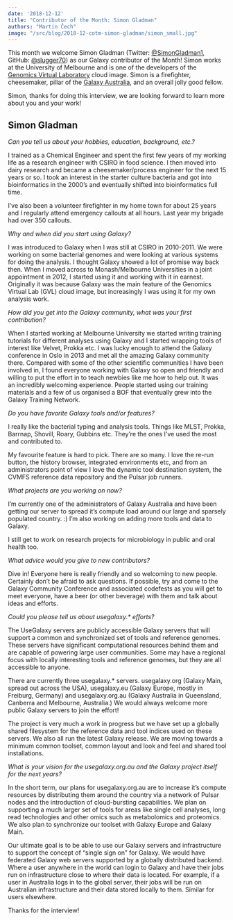 ```yaml
---
date: '2018-12-12'
title: "Contributor of the Month: Simon Gladman"
authors: "Martin Čech"
image: "/src/blog/2018-12-cotm-simon-gladman/simon_small.jpg"
---
```


This month we welcome Simon Gladman (Twitter: [@SimonGladman1](https://twitter.com/SimonGladman1), GitHub: [@slugger70](https://github.com/slugger70)) as our Galaxy contributor of the Month! Simon works at the University of Melbourne and is one of the developers of the [Genomics Virtual Laboratory](https://www.ncbi.nlm.nih.gov/pmc/articles/PMC4621043/) cloud image. Simon is a firefighter, cheesemaker, pillar of the [Galaxy Australia](https://usegalaxy.org.au/), and an overall jolly good fellow.

Simon, thanks for doing this interview, we are looking forward to learn more about you and your work!

## Simon Gladman


*Can you tell us about your hobbies, education, background, etc.?*

I trained as a Chemical Engineer and spent the first few years of my working life as a research engineer with CSIRO in food science. I then moved into dairy research and became a cheesemaker/process engineer for the next 15 years or so. I took an interest in the starter culture bacteria and got into bioinformatics in the 2000’s and eventually shifted into bioinformatics full time.

I’ve also been a volunteer firefighter in my home town for about 25 years and I regularly attend emergency callouts at all hours. Last year my brigade had over 350 callouts.

*Why and when did you start using Galaxy?*

I was introduced to Galaxy when I was still at CSIRO in 2010-2011. We were working on some bacterial genomes and were looking at various systems for doing the analysis. I thought Galaxy showed a lot of promise way back then. When I moved across to Monash/Melbourne Universities in a joint appointment in 2012, I started using it and working with it in earnest. Originally it was because Galaxy was the main feature of the Genomics Virtual Lab (GVL) cloud image, but increasingly I was using it for my own analysis work.

*How did you get into the Galaxy community, what was your first contribution?*

When I started working at Melbourne University we started writing training tutorials for different analyses using Galaxy and I started wrapping tools of interest like Velvet, Prokka etc. I was lucky enough to attend the Galaxy conference in Oslo in 2013 and met all the amazing Galaxy community there. Compared with some of the other scientific communities I have been involved in, I found everyone working with Galaxy so open and friendly and willing to put the effort in to teach newbies like me how to help out. It was an incredibly welcoming experience. People started using our training materials and a few of us organised a BOF that eventually grew into the Galaxy Training Network.

*Do you have favorite Galaxy tools and/or features?*

I really like the bacterial typing and analysis tools. Things like MLST, Prokka, Barrnap, Shovill, Roary, Gubbins etc. They’re the ones I’ve used the most and contributed to.

My favourite feature is hard to pick. There are so many. I love the re-run button, the history browser, integrated environments etc, and from an administrators point of view I love the dynamic tool destination system, the CVMFS reference data repository and the Pulsar job runners.

*What projects are you working on now?*

I’m currently one of the administrators of Galaxy Australia and have been getting our server to spread it’s compute load around our large and sparsely populated country. :) I’m also working on adding more tools and data to Galaxy.

I still get to work on research projects for microbiology in public and oral health too.

*What advice would you give to new contributors?*

Dive in! Everyone here is really friendly and so welcoming to new people. Certainly don’t be afraid to ask questions. If possible, try and come to the Galaxy Community Conference and associated codefests as you will get to meet everyone, have a beer (or other beverage) with them and talk about ideas and efforts.

*Could you please tell us about usegalaxy.\* efforts?*

The UseGalaxy servers are publicly accessible Galaxy servers that will support a common and synchronized set of tools and reference genomes. These servers have significant computational resources behind them and are capable of powering large user communities. Some may have a regional focus with locally interesting tools and reference genomes, but they are all accessible to anyone.

There are currently three usegalaxy.* servers. usegalaxy.org (Galaxy Main, spread out across the USA), usegalaxy.eu (Galaxy Europe, mostly in Freiburg, Germany) and usegalaxy.org.au (Galaxy Australia in Queensland, Canberra and Melbourne, Australia.) We would always welcome more public Galaxy servers to join the effort!

The project is very much a work in progress but we have set up a globally shared filesystem for the reference data and tool indices used on these servers. We also all run the latest Galaxy release. We are moving towards a minimum common toolset, common layout and look and feel and shared tool installations.

*What is your vision for the usegalaxy.org.au and the Galaxy project itself for the next years?*

In the short term, our plans for usegalaxy.org.au are to increase it’s compute resources by distributing them around the country via a network of Pulsar nodes and the introduction of cloud-bursting capabilities. We plan on supporting a much larger set of tools for areas like single cell analyses, long read technologies and other omics such as metabolomics and proteomics. We also plan to synchronize our toolset with Galaxy Europe and Galaxy Main.

Our ultimate goal is to be able to use our Galaxy servers and infrastructure to support the concept of “single sign on” for Galaxy. We would have federated Galaxy web servers supported by a globally distributed backend. Where a user anywhere in the world can login to Galaxy and have their jobs run on infrastructure close to where their data is located. For example, if a user in Australia logs in to the global server, their jobs will be run on Australian infrastructure and their data stored locally to them. Similar for users elsewhere.


Thanks for the interview!
